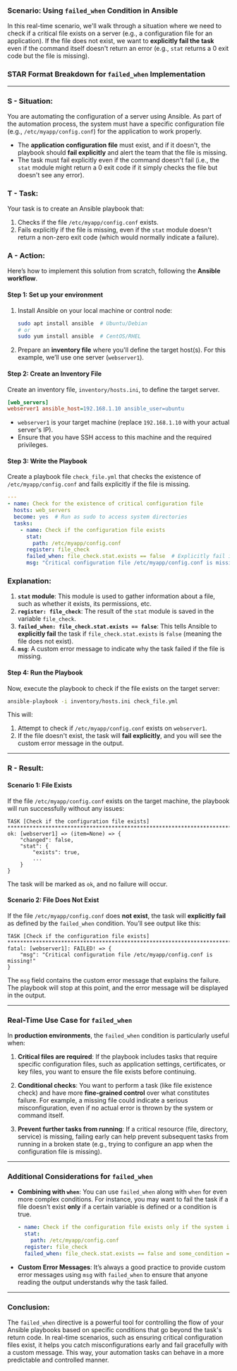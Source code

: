 ### Scenario: Using `failed_when` Condition in Ansible

In this real-time scenario, we'll walk through a situation where we need to check if a critical file exists on a server (e.g., a configuration file for an application). If the file does not exist, we want to **explicitly fail the task** even if the command itself doesn't return an error (e.g., `stat` returns a 0 exit code but the file is missing).

### **STAR Format Breakdown for `failed_when` Implementation**

---

### **S - Situation:**

You are automating the configuration of a server using Ansible. As part of the automation process, the system must have a specific configuration file (e.g., `/etc/myapp/config.conf`) for the application to work properly.

- The **application configuration file** must exist, and if it doesn't, the playbook should **fail explicitly** and alert the team that the file is missing.
- The task must fail explicitly even if the command doesn't fail (i.e., the `stat` module might return a 0 exit code if it simply checks the file but doesn't see any error).
  
### **T - Task:**

Your task is to create an Ansible playbook that:
1. Checks if the file `/etc/myapp/config.conf` exists.
2. Fails explicitly if the file is missing, even if the `stat` module doesn't return a non-zero exit code (which would normally indicate a failure).

### **A - Action:**

Here’s how to implement this solution from scratch, following the **Ansible workflow**.

#### Step 1: Set up your environment

1. Install Ansible on your local machine or control node:
   ```bash
   sudo apt install ansible  # Ubuntu/Debian
   # or
   sudo yum install ansible  # CentOS/RHEL
   ```

2. Prepare an **inventory file** where you'll define the target host(s). For this example, we’ll use one server (`webserver1`).

#### Step 2: Create an Inventory File

Create an inventory file, `inventory/hosts.ini`, to define the target server.

```ini
[web_servers]
webserver1 ansible_host=192.168.1.10 ansible_user=ubuntu
```

- `webserver1` is your target machine (replace `192.168.1.10` with your actual server's IP).
- Ensure that you have SSH access to this machine and the required privileges.

#### Step 3: Write the Playbook

Create a playbook file `check_file.yml` that checks the existence of `/etc/myapp/config.conf` and fails explicitly if the file is missing.

```yaml
---
- name: Check for the existence of critical configuration file
  hosts: web_servers
  become: yes  # Run as sudo to access system directories
  tasks:
    - name: Check if the configuration file exists
      stat:
        path: /etc/myapp/config.conf
      register: file_check
      failed_when: file_check.stat.exists == false  # Explicitly fail if the file doesn't exist
      msg: "Critical configuration file /etc/myapp/config.conf is missing!"
```

### Explanation:

1. **`stat` module**: This module is used to gather information about a file, such as whether it exists, its permissions, etc.
2. **`register: file_check`**: The result of the `stat` module is saved in the variable `file_check`.
3. **`failed_when: file_check.stat.exists == false`**: This tells Ansible to **explicitly fail** the task if `file_check.stat.exists` is `false` (meaning the file does not exist).
4. **`msg`**: A custom error message to indicate why the task failed if the file is missing.

#### Step 4: Run the Playbook

Now, execute the playbook to check if the file exists on the target server:

```bash
ansible-playbook -i inventory/hosts.ini check_file.yml
```

This will:
1. Attempt to check if `/etc/myapp/config.conf` exists on `webserver1`.
2. If the file doesn't exist, the task will **fail explicitly**, and you will see the custom error message in the output.

---

### **R - Result:**

#### Scenario 1: **File Exists**

If the file `/etc/myapp/config.conf` exists on the target machine, the playbook will run successfully without any issues:

```
TASK [Check if the configuration file exists] ***********************************************************************************************
ok: [webserver1] => (item=None) => {
    "changed": false,
    "stat": {
        "exists": true,
        ...
    }
}
```

The task will be marked as `ok`, and no failure will occur.

#### Scenario 2: **File Does Not Exist**

If the file `/etc/myapp/config.conf` does **not exist**, the task will **explicitly fail** as defined by the `failed_when` condition. You’ll see output like this:

```
TASK [Check if the configuration file exists] ***********************************************************************************************
fatal: [webserver1]: FAILED! => {
    "msg": "Critical configuration file /etc/myapp/config.conf is missing!"
}
```

The `msg` field contains the custom error message that explains the failure. The playbook will stop at this point, and the error message will be displayed in the output.

---

### **Real-Time Use Case for `failed_when`**

In **production environments**, the `failed_when` condition is particularly useful when:

1. **Critical files are required**: If the playbook includes tasks that require specific configuration files, such as application settings, certificates, or key files, you want to ensure the file exists before continuing.
   
2. **Conditional checks**: You want to perform a task (like file existence check) and have more **fine-grained control** over what constitutes failure. For example, a missing file could indicate a serious misconfiguration, even if no actual error is thrown by the system or command itself.

3. **Prevent further tasks from running**: If a critical resource (file, directory, service) is missing, failing early can help prevent subsequent tasks from running in a broken state (e.g., trying to configure an app when the configuration file is missing).

---

### **Additional Considerations for `failed_when`**

- **Combining with `when`**: You can use `failed_when` along with `when` for even more complex conditions. For instance, you may want to fail the task if a file doesn't exist **only** if a certain variable is defined or a condition is true.
  
  ```yaml
  - name: Check if the configuration file exists only if the system is critical
    stat:
      path: /etc/myapp/config.conf
    register: file_check
    failed_when: file_check.stat.exists == false and some_condition == true
  ```

- **Custom Error Messages**: It’s always a good practice to provide custom error messages using `msg` with `failed_when` to ensure that anyone reading the output understands why the task failed.

---

### **Conclusion:**

The `failed_when` directive is a powerful tool for controlling the flow of your Ansible playbooks based on specific conditions that go beyond the task's return code. In real-time scenarios, such as ensuring critical configuration files exist, it helps you catch misconfigurations early and fail gracefully with a custom message. This way, your automation tasks can behave in a more predictable and controlled manner.
